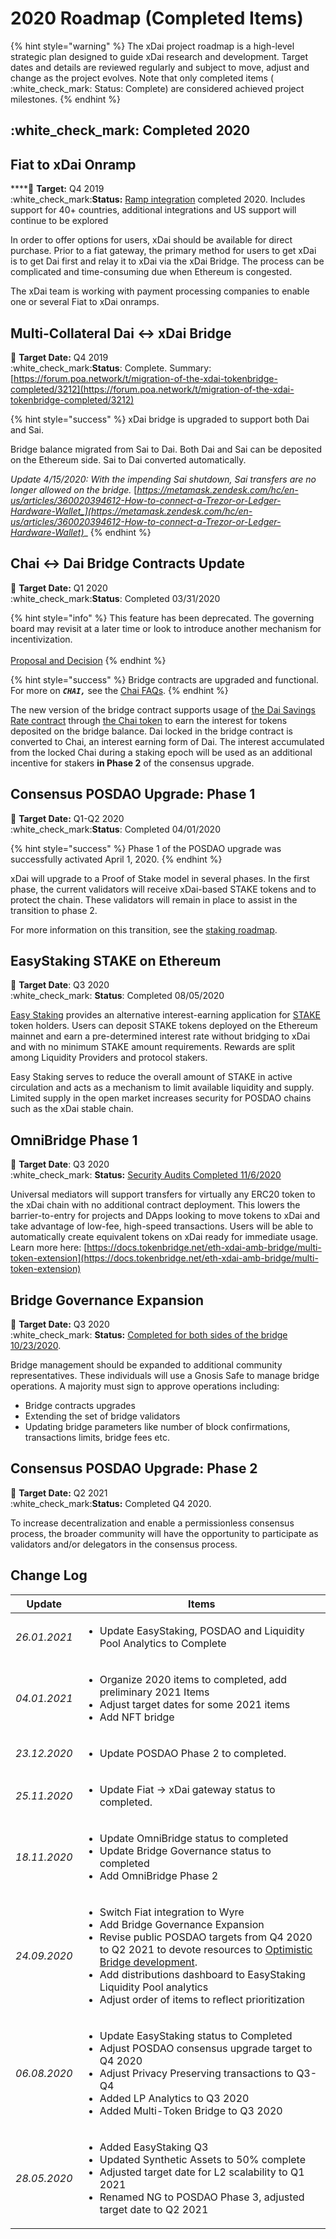 # 2020 Roadmap (Completed Items)

{% hint style="warning" %}
The xDai project roadmap is a high-level strategic plan designed to guide xDai research and development. Target dates and details are reviewed regularly and subject to move, adjust and change as the project evolves. Note that only completed items ( :white\_check\_mark: Status: Complete) are considered achieved project milestones.
{% endhint %}

## :white\_check\_mark: Completed 2020

## Fiat to xDai Onramp

****:dart: **Target:** Q4 2019\
&#x20;:white\_check\_mark:**Status:** [Ramp integration](../../for-users/get-xdai-tokens/buying-xdai-with-fiat/ramp-network.md) completed 2020. Includes support for 40+ countries, additional integrations and US support will continue to be explored

In order to offer options for users, xDai should be available for direct purchase. Prior to a fiat gateway, the primary method for users to get xDai is to get Dai first and relay it to xDai via the xDai Bridge. The process can be complicated and time-consuming due when Ethereum is congested.

The xDai team is working with payment processing companies to enable one or several Fiat to xDai onramps.&#x20;

## **Multi-Collateral Dai <-> xDai Bridge**

:dart: **Target Date:** Q4 2019\
:white\_check\_mark:**Status**: Complete. Summary: [https://forum.poa.network/t/migration-of-the-xdai-tokenbridge-completed/3212](https://forum.poa.network/t/migration-of-the-xdai-tokenbridge-completed/3212)

{% hint style="success" %}
xDai bridge is upgraded to support both Dai and Sai.

Bridge balance migrated from Sai to Dai. Both Dai and Sai can be deposited on the Ethereum side. Sai to Dai converted automatically.

_Update 4/15/2020: With the impending Sai shutdown, Sai transfers are no longer allowed on the bridge._ [_https://metamask.zendesk.com/hc/en-us/articles/360020394612-How-to-connect-a-Trezor-or-Ledger-Hardware-Wallet_](https://metamask.zendesk.com/hc/en-us/articles/360020394612-How-to-connect-a-Trezor-or-Ledger-Hardware-Wallet)__
{% endhint %}

## Chai <-> Dai Bridge Contracts Update

:dart: **Target Date:** Q1 2020\
:white\_check\_mark:**Status**: Completed 03/31/2020

{% hint style="info" %}
This feature has been deprecated. The governing board may revisit at a later time or look to introduce another mechanism for incentivization.\
\
[Proposal and Decision](https://forum.poa.network/t/disable-chai-token-support-to-safe-gas-for-deposit-and-withdrawal-operations/3936)
{% endhint %}

{% hint style="success" %}
Bridge contracts are upgraded and functional. For more on _**`CHAI,`**_ see the [Chai FAQs](../../for-stakers/staking-with-gno-on-the-gnosis-beacon-chain/stake-token/stake-reward-mechanics/xdai-rewards/chai-faqs.md).
{% endhint %}

The new version of the bridge contract supports usage of [the Dai Savings Rate contract](https://community-development.makerdao.com/makerdao-mcd-faqs/faqs/dsr) through [the Chai token](https://chai.money/) to earn the interest for tokens deposited on the bridge balance. Dai locked in the bridge contract is converted to Chai, an interest earning form of Dai. The interest accumulated from the locked Chai during a staking epoch will be used as an additional incentive for stakers **in Phase 2** of the consensus upgrade.&#x20;

## Consensus POSDAO Upgrade: Phase 1

:dart: **Target Date:** Q1-Q2 2020\
:white\_check\_mark:**Status**: Completed 04/01/2020

{% hint style="success" %}
Phase 1 of the POSDAO upgrade was successfully activated April 1, 2020.&#x20;
{% endhint %}

xDai will upgrade to a Proof of Stake model in several phases. In the first phase, the current validators will receive xDai-based STAKE tokens and to protect the chain. These validators will remain in place to assist in the transition to phase 2.

For more information on this transition, see the [staking roadmap](../../for-stakers/staking-with-gno-on-the-gnosis-beacon-chain/stake-token/stake-and-staking/).

## EasyStaking STAKE on Ethereum

:dart: **Target Date**: Q3 2020\
:white\_check\_mark: **Status**: Completed 08/05/2020

[Easy Staking](../../for-stakers/staking-with-gno-on-the-gnosis-beacon-chain/stake-token/easy-staking/) provides an alternative interest-earning application for [STAKE ](../../for-stakers/staking-with-gno-on-the-gnosis-beacon-chain/stake-token/)token holders. Users can deposit STAKE tokens deployed on the Ethereum mainnet and earn a pre-determined interest rate without bridging to xDai and with no minimum STAKE amount requirements. Rewards are split among Liquidity Providers and protocol stakers.

Easy Staking serves to reduce the overall amount of STAKE in active circulation and acts as a mechanism to limit available liquidity and supply. Limited supply in the open market increases security for POSDAO chains such as the xDai stable chain.

## OmniBridge Phase 1

:dart: **Target Date**: Q3 2020\
:white\_check\_mark: **Status:** [Security Audits Completed 11/6/2020 ](../../for-developers/security-audits.md#tokenbridge-audit-by-quantstamp-covers-omnibridge)

Universal mediators will support transfers for virtually any ERC20 token to the xDai chain with no additional contract deployment. This lowers the barrier-to-entry for projects and DApps looking to move tokens to xDai and take advantage of low-fee, high-speed transactions. Users will be able to automatically create equivalent tokens on xDai ready for immediate usage.  Learn more here: [https://docs.tokenbridge.net/eth-xdai-amb-bridge/multi-token-extension](https://docs.tokenbridge.net/eth-xdai-amb-bridge/multi-token-extension)

## Bridge Governance Expansion

:dart: **Target Date:** Q3 2020\
:white\_check\_mark: **Status:** [Completed for both sides of the bridge 10/23/2020](../faqs/bridges-xdai-bridge-and-omnibridge.md#what-is-the-bridge-governance-board).

Bridge management should be expanded to additional community representatives. These individuals will use a Gnosis Safe to manage bridge operations. A majority must sign to approve operations including:

* Bridge contracts upgrades
* Extending the set of bridge validators
* Updating bridge parameters like number of block confirmations, transactions limits,  bridge fees etc.

## Consensus POSDAO Upgrade: Phase **2**

:dart: **Target Date:** Q2 2021\
:white\_check\_mark:**Status:** Completed Q4 2020.&#x20;

To increase decentralization and enable a permissionless consensus process,  the broader community will have the opportunity to participate as validators and/or delegators in the consensus process.&#x20;

## Change Log

| Update       | Items                                                                                                                                                                                                                                                                                                                                                                                                                                         |
| ------------ | --------------------------------------------------------------------------------------------------------------------------------------------------------------------------------------------------------------------------------------------------------------------------------------------------------------------------------------------------------------------------------------------------------------------------------------------- |
| _26.01.2021_ | <p></p><ul><li>Update EasyStaking, POSDAO and Liquidity Pool Analytics to Complete</li></ul>                                                                                                                                                                                                                                                                                                                                                  |
| _04.01.2021_ | <p></p><ul><li>Organize 2020 items to completed, add preliminary 2021 Items</li><li>Adjust target dates for some 2021 items</li><li>Add NFT bridge</li></ul>                                                                                                                                                                                                                                                                                  |
| _23.12.2020_ | <p></p><ul><li>Update POSDAO Phase 2 to completed.</li></ul>                                                                                                                                                                                                                                                                                                                                                                                  |
| _25.11.2020_ | <p></p><ul><li>Update Fiat -> xDai gateway status to completed.</li></ul>                                                                                                                                                                                                                                                                                                                                                                     |
| _18.11.2020_ | <ul><li>Update OmniBridge status to completed</li><li>Update Bridge Governance status to completed</li><li>Add OmniBridge Phase 2</li></ul>                                                                                                                                                                                                                                                                                                   |
| _24.09.2020_ | <ul><li>Switch Fiat integration to Wyre</li><li>Add Bridge Governance Expansion</li><li>Revise public POSDAO targets from Q4 2020 to Q2 2021 to devote resources to <a href="https://ethresear.ch/t/optimistic-bridge-between-mainnet-and-a-pos-chain/7965">Optimistic Bridge development</a>. </li><li>Add distributions dashboard to EasyStaking Liquidity Pool analytics</li><li>Adjust order of items to reflect prioritization</li></ul> |
| _06.08.2020_ | <ul><li>Update EasyStaking status to Completed</li><li>Adjust POSDAO consensus upgrade target to Q4 2020</li><li>Adjust Privacy Preserving transactions to Q3-Q4</li><li>Added LP Analytics to Q3 2020 </li><li>Added Multi-Token Bridge to Q3 2020</li></ul>                                                                                                                                                                                 |
| _28.05.2020_ | <p><em></em></p><ul><li>Added EasyStaking Q3</li><li>Updated Synthetic Assets to 50% complete</li><li>Adjusted target date for L2 scalability to Q1 2021</li><li>Renamed NG to POSDAO Phase 3, adjusted target date to Q2 2021</li></ul>                                                                                                                                                                                                      |
